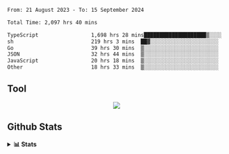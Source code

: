 <!--START_SECTION:waka-->

```txt
From: 21 August 2023 - To: 15 September 2024

Total Time: 2,097 hrs 40 mins

TypeScript                 1,698 hrs 28 mins████████████████████▒░░░░   80.97 %
sh                         219 hrs 3 mins  ██▓░░░░░░░░░░░░░░░░░░░░░░   10.44 %
Go                         39 hrs 30 mins  ▒░░░░░░░░░░░░░░░░░░░░░░░░   01.88 %
JSON                       32 hrs 44 mins  ▒░░░░░░░░░░░░░░░░░░░░░░░░   01.56 %
JavaScript                 20 hrs 18 mins  ▒░░░░░░░░░░░░░░░░░░░░░░░░   00.97 %
Other                      18 hrs 33 mins  ▒░░░░░░░░░░░░░░░░░░░░░░░░   00.88 %
```

<!--END_SECTION:waka-->

## Tool
<p align="center">
  <a href="https://github.com/chaninlaw">
    <img src="https://skillicons.dev/icons?i=js,typescript,express,nodejs,react,next,postgres,mongodb,html,css,styledcomponents,tailwind,materialui,figma,git,github&perline=8" />
  </a>
</p>

## Github Stats
<details close>
  <summary><b>📊 Stats</b></summary>
  <div align = "center">
    
<picture>
  <source
    srcset="https://github-readme-stats.vercel.app/api?username=chaninlaw&show_icons=true&theme=dark"
    media="(prefers-color-scheme: dark)"
  />
  <source
    srcset="https://github-readme-stats.vercel.app/api?username=chaninlaw&show_icons=true"
    media="(prefers-color-scheme: light), (prefers-color-scheme: no-preference)"
  />
  <img src="https://github-readme-stats.vercel.app/api?username=chaninlaw&show_icons=true" />
</picture>
    
<picture>
  <source
    srcset="https://github-readme-stats.vercel.app/api/top-langs/?username=chaninlaw&layout=donut&theme=dark"
    media="(prefers-color-scheme: dark)"
  />
  <source
    srcset="https://github-readme-stats.vercel.app/api/top-langs/?username=chaninlaw&layout=donut"
    media="(prefers-color-scheme: light), (prefers-color-scheme: no-preference)"
  />
  <img src="https://github-readme-stats.vercel.app/api/top-langs/?username=chaninlaw&layout=donut" />
</picture>
    
  </div>
  
</details>


